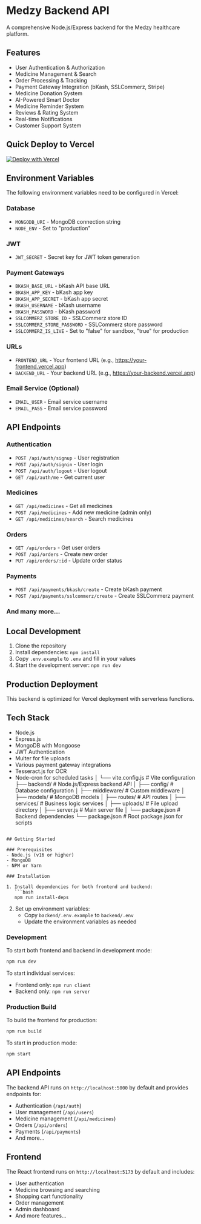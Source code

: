 # Medzy Backend API

A comprehensive Node.js/Express backend for the Medzy healthcare platform.

## Features

- User Authentication & Authorization
- Medicine Management & Search
- Order Processing & Tracking
- Payment Gateway Integration (bKash, SSLCommerz, Stripe)
- Medicine Donation System
- AI-Powered Smart Doctor
- Medicine Reminder System
- Reviews & Rating System
- Real-time Notifications
- Customer Support System

## Quick Deploy to Vercel

[![Deploy with Vercel](https://vercel.com/button)](https://vercel.com/new/clone?repository-url=https://github.com/abdulla2025/medzy-web-backend)

## Environment Variables

The following environment variables need to be configured in Vercel:

### Database
- `MONGODB_URI` - MongoDB connection string
- `NODE_ENV` - Set to "production"

### JWT
- `JWT_SECRET` - Secret key for JWT token generation

### Payment Gateways
- `BKASH_BASE_URL` - bKash API base URL
- `BKASH_APP_KEY` - bKash app key
- `BKASH_APP_SECRET` - bKash app secret
- `BKASH_USERNAME` - bKash username
- `BKASH_PASSWORD` - bKash password
- `SSLCOMMERZ_STORE_ID` - SSLCommerz store ID
- `SSLCOMMERZ_STORE_PASSWORD` - SSLCommerz store password
- `SSLCOMMERZ_IS_LIVE` - Set to "false" for sandbox, "true" for production

### URLs
- `FRONTEND_URL` - Your frontend URL (e.g., https://your-frontend.vercel.app)
- `BACKEND_URL` - Your backend URL (e.g., https://your-backend.vercel.app)

### Email Service (Optional)
- `EMAIL_USER` - Email service username
- `EMAIL_PASS` - Email service password

## API Endpoints

### Authentication
- `POST /api/auth/signup` - User registration
- `POST /api/auth/signin` - User login
- `POST /api/auth/logout` - User logout
- `GET /api/auth/me` - Get current user

### Medicines
- `GET /api/medicines` - Get all medicines
- `POST /api/medicines` - Add new medicine (admin only)
- `GET /api/medicines/search` - Search medicines

### Orders
- `GET /api/orders` - Get user orders
- `POST /api/orders` - Create new order
- `PUT /api/orders/:id` - Update order status

### Payments
- `POST /api/payments/bkash/create` - Create bKash payment
- `POST /api/payments/sslcommerz/create` - Create SSLCommerz payment

### And many more...

## Local Development

1. Clone the repository
2. Install dependencies: `npm install`
3. Copy `.env.example` to `.env` and fill in your values
4. Start the development server: `npm run dev`

## Production Deployment

This backend is optimized for Vercel deployment with serverless functions.

## Tech Stack

- Node.js
- Express.js
- MongoDB with Mongoose
- JWT Authentication
- Multer for file uploads
- Various payment gateway integrations
- Tesseract.js for OCR
- Node-cron for scheduled tasks
│   └── vite.config.js # Vite configuration
├── backend/           # Node.js/Express backend API
│   ├── config/        # Database configuration
│   ├── middleware/    # Custom middleware
│   ├── models/        # MongoDB models
│   ├── routes/        # API routes
│   ├── services/      # Business logic services
│   ├── uploads/       # File upload directory
│   ├── server.js      # Main server file
│   └── package.json   # Backend dependencies
└── package.json       # Root package.json for scripts

```

## Getting Started

### Prerequisites
- Node.js (v16 or higher)
- MongoDB
- NPM or Yarn

### Installation

1. Install dependencies for both frontend and backend:
   ```bash
   npm run install-deps
   ```

2. Set up environment variables:
   - Copy `backend/.env.example` to `backend/.env`
   - Update the environment variables as needed

### Development

To start both frontend and backend in development mode:
```bash
npm run dev
```

To start individual services:
- Frontend only: `npm run client`
- Backend only: `npm run server`

### Production Build

To build the frontend for production:
```bash
npm run build
```

To start in production mode:
```bash
npm start
```

## API Endpoints

The backend API runs on `http://localhost:5000` by default and provides endpoints for:
- Authentication (`/api/auth`)
- User management (`/api/users`)
- Medicine management (`/api/medicines`)
- Orders (`/api/orders`)
- Payments (`/api/payments`)
- And more...

## Frontend

The React frontend runs on `http://localhost:5173` by default and includes:
- User authentication
- Medicine browsing and searching
- Shopping cart functionality
- Order management
- Admin dashboard
- And more features...
